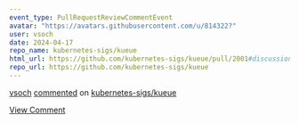 ```yaml
---
event_type: PullRequestReviewCommentEvent
avatar: "https://avatars.githubusercontent.com/u/814322?"
user: vsoch
date: 2024-04-17
repo_name: kubernetes-sigs/kueue
html_url: https://github.com/kubernetes-sigs/kueue/pull/2001#discussion_r1569583598
repo_url: https://github.com/kubernetes-sigs/kueue
---
```


<a href='https://github.com/vsoch' target='_blank'>vsoch</a> <a href='https://github.com/kubernetes-sigs/kueue/pull/2001#discussion_r1569583598' target='_blank'>commented</a> on <a href='https://github.com/kubernetes-sigs/kueue' target='_blank'>kubernetes-sigs/kueue</a>

<a href='https://github.com/kubernetes-sigs/kueue/pull/2001#discussion_r1569583598' target='_blank'>View Comment</a>